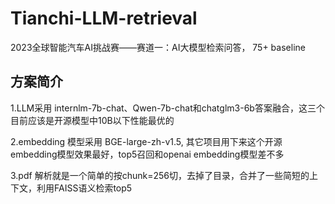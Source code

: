 # Tianchi-LLM-retrieval
2023全球智能汽车AI挑战赛——赛道一：AI大模型检索问答， 75+ baseline

## 方案简介
1.LLM采用 internlm-7b-chat、Qwen-7b-chat和chatglm3-6b答案融合，这三个目前应该是开源模型中10B以下性能最优的

2.embedding 模型采用 BGE-large-zh-v1.5, 其它项目用下来这个开源embedding模型效果最好，top5召回和openai embedding模型差不多

3.pdf 解析就是一个简单的按chunk=256切，去掉了目录，合并了一些简短的上下文，利用FAISS语义检索top5

